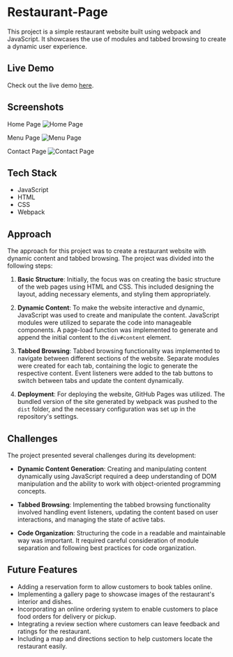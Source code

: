 # Restaurant-Page

This project is a simple restaurant website built using webpack and JavaScript. It showcases the use of modules and tabbed browsing to create a dynamic user experience.

## Live Demo
Check out the live demo [here](https://your-demo-link.com).

## Screenshots
Home Page
![Home Page](screenshot-home.png)

Menu Page
![Menu Page](screenshot-menu.png)

Contact Page
![Contact Page](screenshot-contact.png)

## Tech Stack
- JavaScript
- HTML
- CSS
- Webpack

## Approach
The approach for this project was to create a restaurant website with dynamic content and tabbed browsing. The project was divided into the following steps:

1. **Basic Structure**: Initially, the focus was on creating the basic structure of the web pages using HTML and CSS. This included designing the layout, adding necessary elements, and styling them appropriately.

2. **Dynamic Content**: To make the website interactive and dynamic, JavaScript was used to create and manipulate the content. JavaScript modules were utilized to separate the code into manageable components. A page-load function was implemented to generate and append the initial content to the `div#content` element.

3. **Tabbed Browsing**: Tabbed browsing functionality was implemented to navigate between different sections of the website. Separate modules were created for each tab, containing the logic to generate the respective content. Event listeners were added to the tab buttons to switch between tabs and update the content dynamically.

4. **Deployment**: For deploying the website, GitHub Pages was utilized. The bundled version of the site generated by webpack was pushed to the `dist` folder, and the necessary configuration was set up in the repository's settings.

## Challenges
The project presented several challenges during its development:

- **Dynamic Content Generation**: Creating and manipulating content dynamically using JavaScript required a deep understanding of DOM manipulation and the ability to work with object-oriented programming concepts.

- **Tabbed Browsing**: Implementing the tabbed browsing functionality involved handling event listeners, updating the content based on user interactions, and managing the state of active tabs.

- **Code Organization**: Structuring the code in a readable and maintainable way was important. It required careful consideration of module separation and following best practices for code organization.

## Future Features

- Adding a reservation form to allow customers to book tables online.
- Implementing a gallery page to showcase images of the restaurant's interior and dishes.
- Incorporating an online ordering system to enable customers to place food orders for delivery or pickup.
- Integrating a review section where customers can leave feedback and ratings for the restaurant.
- Including a map and directions section to help customers locate the restaurant easily.